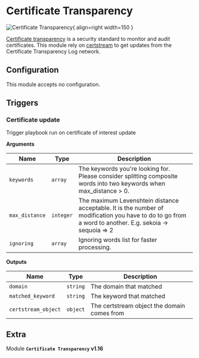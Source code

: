 # Certificate Transparency

![Certificate Transparency](/assets/playbooks/library/certificate-transparency.png){ align=right width=150 }

[Certificate transparency](https://certificate.transparency.dev/) is a security standard to monitor and audit certificates. This module rely on [certstream](https://certstream.calidog.io/) to get updates from the Certificate Transparency Log network.

## Configuration

This module accepts no configuration.

## Triggers

### Certificate update

Trigger playbook run on certificate of interest update

**Arguments**

| Name      |  Type   |  Description  |
| --------- | ------- | --------------------------- |
| `keywords` | `array` | The keywords you're looking for. Please consider splitting composite words into two keywords when max_distance > 0. |
| `max_distance` | `integer` | The maximum Levenshtein distance acceptable. It is the number of modification you have to do to go from a word to another. E.g. sekoia -> sequoia => 2 |
| `ignoring` | `array` | Ignoring words list for faster processing. |


**Outputs**

| Name      |  Type   |  Description  |
| --------- | ------- | --------------------------- |
| `domain` | `string` | The domain that matched |
| `matched_keyword` | `string` | The keyword that matched |
| `certstream_object` | `object` | The certstream object the domain comes from |


## Extra

Module **`Certificate Transparency` v1.16**